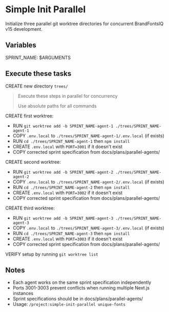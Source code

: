 # Simple Init Parallel
Initialize three parallel git worktree directories for concurrent BrandFontsIQ v15 development.

## Variables
SPRINT_NAME: $ARGUMENTS

## Execute these tasks

CREATE new directory `trees/`

> Execute these steps in parallel for concurrency
>
> Use absolute paths for all commands

CREATE first worktree:
- RUN `git worktree add -b SPRINT_NAME-agent-1 ./trees/SPRINT_NAME-agent-1`
- COPY `.env.local` to `./trees/SPRINT_NAME-agent-1/.env.local` (if exists)
- RUN `cd ./trees/SPRINT_NAME-agent-1` then `npm install`
- CREATE `.env.local` with `PORT=3001` if it doesn't exist
- COPY corrected sprint specification from docs/plans/parallel-agents/

CREATE second worktree:
- RUN `git worktree add -b SPRINT_NAME-agent-2 ./trees/SPRINT_NAME-agent-2`
- COPY `.env.local` to `./trees/SPRINT_NAME-agent-2/.env.local` (if exists)
- RUN `cd ./trees/SPRINT_NAME-agent-2` then `npm install`
- CREATE `.env.local` with `PORT=3002` if it doesn't exist
- COPY corrected sprint specification from docs/plans/parallel-agents/

CREATE third worktree:
- RUN `git worktree add -b SPRINT_NAME-agent-3 ./trees/SPRINT_NAME-agent-3`
- COPY `.env.local` to `./trees/SPRINT_NAME-agent-3/.env.local` (if exists)
- RUN `cd ./trees/SPRINT_NAME-agent-3` then `npm install`
- CREATE `.env.local` with `PORT=3003` if it doesn't exist
- COPY corrected sprint specification from docs/plans/parallel-agents/

VERIFY setup by running `git worktree list`

## Notes
- Each agent works on the same sprint specification independently
- Ports 3001-3003 prevent conflicts when running multiple Next.js instances
- Sprint specifications should be in docs/plans/parallel-agents/
- Usage: `/project:simple-init-parallel unique-fonts`